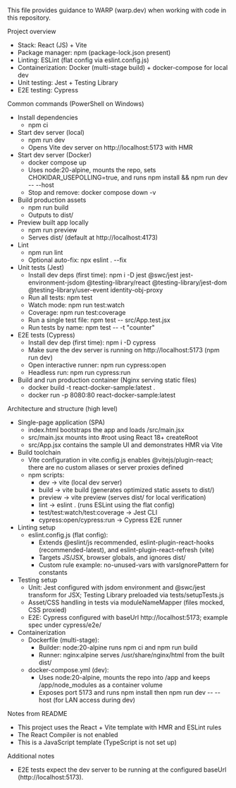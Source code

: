 This file provides guidance to WARP (warp.dev) when working with code in this repository.

Project overview

- Stack: React (JS) + Vite
- Package manager: npm (package-lock.json present)
- Linting: ESLint (flat config via eslint.config.js)
- Containerization: Docker (multi-stage build) + docker-compose for local dev
- Unit testing: Jest + Testing Library
- E2E testing: Cypress

Common commands (PowerShell on Windows)

- Install dependencies
  - npm ci
- Start dev server (local)
  - npm run dev
  - Opens Vite dev server on http://localhost:5173 with HMR
- Start dev server (Docker)
  - docker compose up
  - Uses node:20-alpine, mounts the repo, sets CHOKIDAR_USEPOLLING=true, and runs npm install && npm run dev -- --host
  - Stop and remove: docker compose down -v
- Build production assets
  - npm run build
  - Outputs to dist/
- Preview built app locally
  - npm run preview
  - Serves dist/ (default at http://localhost:4173)
- Lint
  - npm run lint
  - Optional auto-fix: npx eslint . --fix
- Unit tests (Jest)
  - Install dev deps (first time): npm i -D jest @swc/jest jest-environment-jsdom @testing-library/react @testing-library/jest-dom @testing-library/user-event identity-obj-proxy
  - Run all tests: npm test
  - Watch mode: npm run test:watch
  - Coverage: npm run test:coverage
  - Run a single test file: npm test -- src/App.test.jsx
  - Run tests by name: npm test -- -t "counter"
- E2E tests (Cypress)
  - Install dev dep (first time): npm i -D cypress
  - Make sure the dev server is running on http://localhost:5173 (npm run dev)
  - Open interactive runner: npm run cypress:open
  - Headless run: npm run cypress:run
- Build and run production container (Nginx serving static files)
  - docker build -t react-docker-sample:latest .
  - docker run -p 8080:80 react-docker-sample:latest

Architecture and structure (high level)

- Single-page application (SPA)
  - index.html bootstraps the app and loads /src/main.jsx
  - src/main.jsx mounts <App /> into #root using React 18+ createRoot
  - src/App.jsx contains the sample UI and demonstrates HMR via Vite
- Build toolchain
  - Vite configuration in vite.config.js enables @vitejs/plugin-react; there are no custom aliases or server proxies defined
  - npm scripts:
    - dev → vite (local dev server)
    - build → vite build (generates optimized static assets to dist/)
    - preview → vite preview (serves dist/ for local verification)
    - lint → eslint . (runs ESLint using the flat config)
    - test/test:watch/test:coverage → Jest CLI
    - cypress:open/cypress:run → Cypress E2E runner
- Linting setup
  - eslint.config.js (flat config):
    - Extends @eslint/js recommended, eslint-plugin-react-hooks (recommended-latest), and eslint-plugin-react-refresh (vite)
    - Targets JS/JSX, browser globals, and ignores dist/
    - Custom rule example: no-unused-vars with varsIgnorePattern for constants
- Testing setup
  - Unit: Jest configured with jsdom environment and @swc/jest transform for JSX; Testing Library preloaded via tests/setupTests.js
  - Asset/CSS handling in tests via moduleNameMapper (files mocked, CSS proxied)
  - E2E: Cypress configured with baseUrl http://localhost:5173; example spec under cypress/e2e/
- Containerization
  - Dockerfile (multi-stage):
    - Builder: node:20-alpine runs npm ci and npm run build
    - Runner: nginx:alpine serves /usr/share/nginx/html from the built dist/
  - docker-compose.yml (dev):
    - Uses node:20-alpine, mounts the repo into /app and keeps /app/node_modules as a container volume
    - Exposes port 5173 and runs npm install then npm run dev -- --host (for LAN access during dev)

Notes from README

- This project uses the React + Vite template with HMR and ESLint rules
- The React Compiler is not enabled
- This is a JavaScript template (TypeScript is not set up)

Additional notes

- E2E tests expect the dev server to be running at the configured baseUrl (http://localhost:5173).
